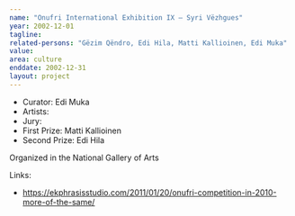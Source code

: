 ```yaml
---
name: "Onufri International Exhibition IX – Syri Vëzhgues"
year: 2002-12-01
tagline:
related-persons: "Gëzim Qëndro, Edi Hila, Matti Kallioinen, Edi Muka"
value:
area: culture
enddate: 2002-12-31
layout: project
---
```

* Curator: Edi Muka
* Artists:
* Jury:
* First Prize: Matti Kallioinen
* Second Prize: Edi Hila

Organized in the National Gallery of Arts

Links:
* <https://ekphrasisstudio.com/2011/01/20/onufri-competition-in-2010-more-of-the-same/>
